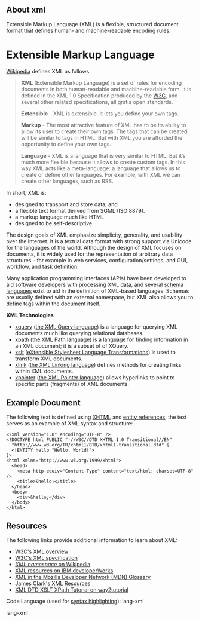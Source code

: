 ## About xml

Extensible Markup Language (XML) is a flexible, structured document format that defines human- and machine-readable encoding rules.

# Extensible Markup Language

[Wikipedia](http://en.wikipedia.org/wiki/XML) defines XML as follows:

> **XML** (Extensible Markup Language) is a set of rules for encoding documents in both human-readable and machine-readable form. It is defined in the XML 1.0 Specification produced by the [W3C](http://www.w3.org/), and several other related specifications, all gratis open standards.
> 
> **Extensible** - XML is extensible. It lets you define your own tags.
> 
> **Markup** - The most attractive feature of XML has to be its ability to allow its user to create their own tags. The tags that can be created will be similar to tags in HTML. But with XML you are afforded the opportunity to define your own tags.
> 
> **Language** - XML is a language that is very similar to HTML. But it’s much more flexible because it allows to create custom tags. In this way XML acts like a meta-language: a language that allows us to create or define other languages. For example, with XML we can create other languages, such as RSS.

In short, XML is:

*   designed to transport and store data; and
*   a flexible text format derived from SGML (ISO 8879).
*   a markup language much like HTML
*   designed to be self-descriptive

The design goals of XML emphasize simplicity, generality, and usability over the Internet. It is a textual data format with strong support via Unicode for the languages of the world. Although the design of XML focuses on documents, it is widely used for the representation of arbitrary data structures – for example in web services, configuration/settings, and GUI, workflow, and task definition.

Many application programming interfaces (APIs) have been developed to aid software developers with processing XML data, and several [schema languages](https://en.wikipedia.org/wiki/XML_schema_languages) exist to aid in the definition of XML-based languages. Schemas are usually defined with an external namespace, but XML also allows you to define tags within the document itself.

**XML Technologies**

*   [xquery](http://stackoverflow.com/questions/tagged/xquery "show questions tagged 'xquery'") ([the XML Query language](https://en.wikipedia.org/wiki/XQuery)) is a language for querying XML documents much like querying relational databases.
*   [xpath](http://stackoverflow.com/questions/tagged/xpath "show questions tagged 'xpath'") ([the XML Path language](https://en.wikipedia.org/wiki/XPath)) is a language for finding information in an XML document; it is a subset of of XQuery.
*   [xslt](http://stackoverflow.com/questions/tagged/xslt "show questions tagged 'xslt'") ([eXtensible Stylesheet Language Transformations](https://developer.mozilla.org/en-US/docs/Glossary/XSLT)) is used to transform XML documents.
*   [xlink](http://stackoverflow.com/questions/tagged/xlink "show questions tagged 'xlink'") ([the XML Linking language](https://en.wikipedia.org/wiki/XLink)) defines methods for creating links within XML documents.
*   [xpointer](http://stackoverflow.com/questions/tagged/xpointer "show questions tagged 'xpointer'") ([the XML Pointer language](https://en.wikipedia.org/wiki/XPointer)) allows hyperlinks to point to specific parts (fragments) of XML documents.

## Example Document

The following text is defined using [XHTML](https://www.w3.org/TR/xhtml1/) and [entity references](http://www.w3.org/TR/xml/#dt-entref); the text serves as an example of XML syntax and structure:

    <?xml version="1.0" encoding="UTF-8" ?>
    <!DOCTYPE html PUBLIC "-//W3C//DTD XHTML 1.0 Transitional//EN"
      "http://www.w3.org/TR/xhtml1/DTD/xhtml1-transitional.dtd" [
      <!ENTITY hello "Hello, World!">
    ]>
    <html xmlns="http://www.w3.org/1999/xhtml">
      <head>
        <meta http-equiv="Content-Type" content="text/html; charset=UTF-8" />
        <title>&hello;</title>
      </head>
      <body>
        <div>&hello;</div>
      </body>
    </html>

## Resources

The following links provide additional information to learn about XML:

*   [W3C's XML overview](http://www.w3.org/XML/)
*   [W3C's XML specification](http://www.w3.org/TR/xml/)
*   [_XML namespace_ on Wikipedia](https://en.wikipedia.org/wiki/Xml_namespace)
*   [XML resources on IBM developerWorks](https://www.ibm.com/developerworks/xml/)
*   [XML in the Mozilla Developer Network (MDN) Glossary](https://developer.mozilla.org/en-US/docs/Glossary/XML)
*   [James Clark's XML Resources](http://www.jclark.com/xml/)
*   [XML DTD XSLT XPath Tutorial on way2tutorial](http://www.way2tutorial.com/xml/xml_dtd_xslt_xpath_tutorials.php)

Code Language (used for [syntax highlighting](http://google-code-prettify.googlecode.com/svn/trunk/README.html)): lang-xml

  lang-xml